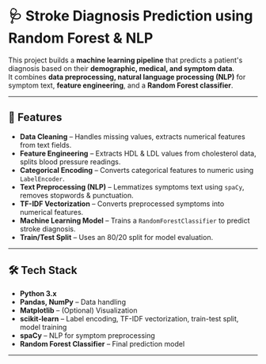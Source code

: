 # 🩺 Stroke Diagnosis Prediction using Random Forest & NLP

This project builds a **machine learning pipeline** that predicts a patient's diagnosis based on their **demographic, medical, and symptom data**.  
It combines **data preprocessing, natural language processing (NLP)** for symptom text, **feature engineering**, and a **Random Forest classifier**.

---

## 📌 Features
- **Data Cleaning** – Handles missing values, extracts numerical features from text fields.  
- **Feature Engineering** – Extracts HDL & LDL values from cholesterol data, splits blood pressure readings.  
- **Categorical Encoding** – Converts categorical features to numeric using `LabelEncoder`.  
- **Text Preprocessing (NLP)** – Lemmatizes symptoms text using `spaCy`, removes stopwords & punctuation.  
- **TF-IDF Vectorization** – Converts preprocessed symptoms into numerical features.  
- **Machine Learning Model** – Trains a `RandomForestClassifier` to predict stroke diagnosis.  
- **Train/Test Split** – Uses an 80/20 split for model evaluation.

---

## 🛠️ Tech Stack
- **Python 3.x**
- **Pandas, NumPy** – Data handling  
- **Matplotlib** – (Optional) Visualization  
- **scikit-learn** – Label encoding, TF-IDF vectorization, train-test split, model training  
- **spaCy** – NLP for symptom preprocessing  
- **Random Forest Classifier** – Final prediction model

---

